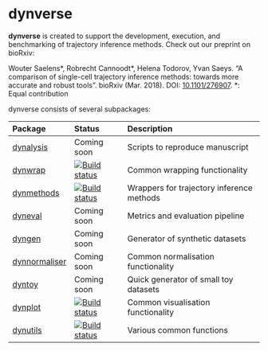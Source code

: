 
<!-- README.md is generated from README.Rmd. Please edit that file -->
dynverse
========

**dynverse** is created to support the development, execution, and benchmarking of trajectory inference methods. Check out our preprint on bioRxiv:

Wouter Saelens\*, Robrecht Cannoodt\*, Helena Todorov, Yvan Saeys. “A comparison of single-cell trajectory inference methods: towards more accurate and robust tools”. bioRxiv (Mar. 2018). DOI: [10.1101/276907](https://doi.org/10.1101/276907).
\*: Equal contribution

dynverse consists of several subpackages:

| Package                                                    | Status                                                                                                                    | Description                               |
|:-----------------------------------------------------------|:--------------------------------------------------------------------------------------------------------------------------|:------------------------------------------|
| [dynalysis](https://github.com/dynverse/dynalysis)         | Coming soon                                                                                                               | Scripts to reproduce manuscript           |
| [dynwrap](https://github.com/dynverse/dynwrap)             | [![Build status](https://travis-ci.org/dynverse/dynwrap.svg?branch=master)](https://travis-ci.org/dynverse/dynwrap)       | Common wrapping functionality             |
| [dynmethods](https://github.com/dynverse/dynmethods)       | [![Build status](https://travis-ci.org/dynverse/dynmethods.svg?branch=master)](https://travis-ci.org/dynverse/dynmethods) | Wrappers for trajectory inference methods |
| [dyneval](https://github.com/dynverse/dyneval)             | Coming soon                                                                                                               | Metrics and evaluation pipeline           |
| [dyngen](https://github.com/dynverse/dyngen)               | Coming soon                                                                                                               | Generator of synthetic datasets           |
| [dynnormaliser](https://github.com/dynverse/dynnormaliser) | Coming soon                                                                                                               | Common normalisation functionality        |
| [dyntoy](https://github.com/dynverse/dyntoy)               | Coming soon                                                                                                               | Quick generator of small toy datasets     |
| [dynplot](https://github.com/dynverse/dynplot)             | [![Build status](https://travis-ci.org/dynverse/dynplot.svg?branch=master)](https://travis-ci.org/dynverse/dynplot)       | Common visualisation functionality        |
| [dynutils](https://github.com/dynverse/dynutils)           | [![Build status](https://travis-ci.org/dynverse/dynutils.svg?branch=master)](https://travis-ci.org/dynverse/dynutils)     | Various common functions                  |
